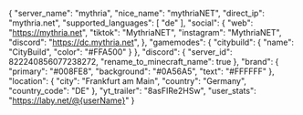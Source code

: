 {
  "server_name": "mythria",
  "nice_name": "mythriaNET",
  "direct_ip": "mythria.net",
  "supported_languages": [
     "de"
  ],
  "social": {
    "web": "https://mythria.net",
    "tiktok": "MythriaNET",
    "instagram": "MythriaNET",
    "discord": "https://dc.mythria.net",
  },
  "gamemodes": {
    "citybuild": {
      "name": "CityBuild", 
      "color": "#FFA500"
    }
  },
  "discord": {
    "server_id": 822240856077238272,
    "rename_to_minecraft_name": true
  },
  "brand": {
     "primary": "#008FE8",
     "background": "#0A56A5",
     "text": "#FFFFFF"
  }, 
  "location": {
     "city": "Frankfurt am Main",
     "country": "Germany",
     "country_code": "DE"
  },
  "yt_trailer": "8asFIRe2HSw",
  "user_stats": "https://laby.net/@{userName}"
}